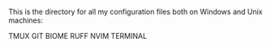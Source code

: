 This is the directory for all my configuration files both on Windows and Unix machines:

TMUX
GIT
BIOME
RUFF
NVIM
TERMINAL
